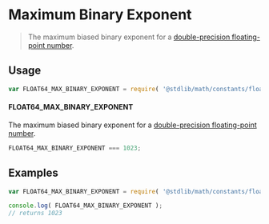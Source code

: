 Maximum Binary Exponent
===

> The maximum biased binary exponent for a [double-precision floating-point number][ieee754].

<!-- <usage> -->

## Usage

``` javascript
var FLOAT64_MAX_BINARY_EXPONENT = require( '@stdlib/math/constants/float64-max-binary-exponent' );
```

#### FLOAT64_MAX_BINARY_EXPONENT

The maximum biased binary exponent for a [double-precision floating-point number][ieee754].

``` javascript
FLOAT64_MAX_BINARY_EXPONENT === 1023;
```

<!-- </usage> -->


<!-- <examples> -->

## Examples

``` javascript
var FLOAT64_MAX_BINARY_EXPONENT = require( '@stdlib/math/constants/float64-max-binary-exponent' );

console.log( FLOAT64_MAX_BINARY_EXPONENT );
// returns 1023
```

<!-- </examples> -->


<!-- <links> -->

[ieee754]: https://en.wikipedia.org/wiki/IEEE_754-1985

<!-- </links> -->
